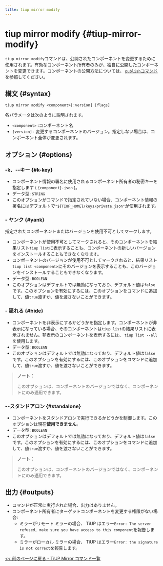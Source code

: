 ```yaml
---
title: tiup mirror modify
---
```


# tiup mirror modify {#tiup-mirror-modify}

`tiup mirror modify`コマンドは、公開されたコンポーネントを変更するために使用されます。有効なコンポーネント所有者のみが、独自に公開したコンポーネントを変更できます。コンポーネントの公開方法については、 [`publish`コマンド](/tiup/tiup-command-mirror-publish.md)を参照してください。

## 構文 {#syntax}

```shell
tiup mirror modify <component>[:version] [flags]
```

各パラメータは次のように説明されます。

-   `<component>` :コンポーネント名
-   `[version]` : 変更するコンポーネントのバージョン。指定しない場合は、コンポーネント全体が変更されます。

## オプション {#options}

### -k、--キー {#k-key}

-   コンポーネント情報の署名に使用されるコンポーネント所有者の秘密キーを指定します ( `{component}.json` )。
-   データ型: `STRING`
-   このオプションがコマンドで指定されていない場合、コンポーネント情報の署名にはデフォルトで`"${TIUP_HOME}/keys/private.json"`が使用されます。

### - ヤンク {#yank}

指定されたコンポーネントまたはバージョンを使用不可としてマークします。

-   コンポーネントが使用不可としてマークされると、そのコンポーネントを結果リスト`tiup list`に表示することも、コンポーネントの新しいバージョンをインストールすることもできなくなります。
-   コンポーネントのバージョンが使用不可としてマークされると、結果リスト`tiup list <component>`にそのバージョンを表示することも、このバージョンをインストールすることもできなくなります。
-   データ型: `BOOLEAN`
-   このオプションはデフォルトでは無効になっており、デフォルト値は`false`です。このオプションを有効にするには、このオプションをコマンドに追加して、値`true`渡すか、値を渡さないことができます。

### - 隠れる {#hide}

-   コンポーネントを非表示にするかどうかを指定します。コンポーネントが非表示になっている場合、そのコンポーネントは`tiup list`の結果リストに表示されません。非表示のコンポーネントを表示するには、 `tiup list --all`を使用します。
-   データ型: `BOOLEAN`
-   このオプションはデフォルトでは無効になっており、デフォルト値は`false`です。このオプションを有効にするには、このオプションをコマンドに追加して、値`true`渡すか、値を渡さないことができます。

> **ノート：**
>
> このオプションは、コンポーネントのバージョンではなく、コンポーネントにのみ適用できます。

### --スタンドアロン {#standalone}

-   コンポーネントをスタンドアロンで実行できるかどうかを制御します。このオプションは現在**使用できません**。
-   データ型: `BOOLEAN`
-   このオプションはデフォルトでは無効になっており、デフォルト値は`false`です。このオプションを有効にするには、このオプションをコマンドに追加して、値`true`渡すか、値を渡さないことができます。

> **ノート：**
>
> このオプションは、コンポーネントのバージョンではなく、コンポーネントにのみ適用できます。

## 出力 {#outputs}

-   コマンドが正常に実行された場合、出力はありません。
-   コンポーネント所有者にターゲットコンポーネントを変更する権限がない場合:
    -   ミラーがリモート ミラーの場合、 TiUP はエラー`Error: The server refused, make sure you have access to this component`を報告します。
    -   ミラーがローカル ミラーの場合、 TiUP はエラー`Error: the signature is not correct`を報告します。

[&lt;&lt; 前のページに戻る - TiUP Mirror コマンド一覧](/tiup/tiup-command-mirror.md#command-list)
